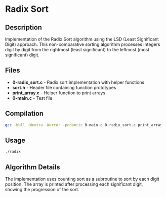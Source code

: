 # Radix Sort

## Description

Implementation of the Radix Sort algorithm using the LSD (Least Significant Digit) approach. This non-comparative sorting algorithm processes integers digit by digit from the rightmost (least significant) to the leftmost (most significant) digit.

## Files

- **0-radix_sort.c** - Radix sort implementation with helper functions
- **sort.h** - Header file containing function prototypes
- **print_array.c** - Helper function to print arrays
- **0-main.c** - Test file

## Compilation

```bash
gcc -Wall -Wextra -Werror -pedantic 0-main.c 0-radix_sort.c print_array.c -o radix
```

## Usage

```bash
./radix
```

## Algorithm Details

The implementation uses counting sort as a subroutine to sort by each digit position. The array is printed after processing each significant digit, showing the progression of the sort.
